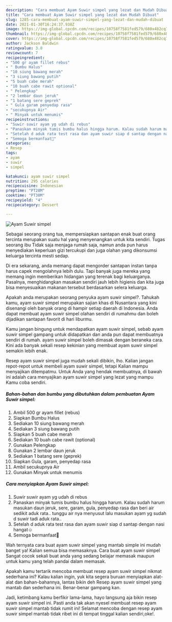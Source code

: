 ```yaml
---
description: "Cara membuat Ayam Suwir simpel yang lezat dan Mudah Dibuat"
title: "Cara membuat Ayam Suwir simpel yang lezat dan Mudah Dibuat"
slug: 1285-cara-membuat-ayam-suwir-simpel-yang-lezat-dan-mudah-dibuat
date: 2021-01-30T16:24:37.938Z
image: https://img-global.cpcdn.com/recipes/10758f7581fed579/680x482cq70/ayam-suwir-simpel-foto-resep-utama.jpg
thumbnail: https://img-global.cpcdn.com/recipes/10758f7581fed579/680x482cq70/ayam-suwir-simpel-foto-resep-utama.jpg
cover: https://img-global.cpcdn.com/recipes/10758f7581fed579/680x482cq70/ayam-suwir-simpel-foto-resep-utama.jpg
author: Jackson Baldwin
ratingvalue: 3.8
reviewcount: 7
recipeingredient:
- "500 gr ayam fillet rebus"
- " Bumbu Halus"
- "10 siung bawang merah"
- "3 siung bawang putih"
- "5 buah cabe merah"
- "10 buah cabe rawit optional"
- " Pelengkap"
- "2 lembar daun jeruk"
- "1 batang sere geprek"
- " Gula garam penyedap rasa"
- "secukupnya Air"
- " Minyak untuk menumis"
recipeinstructions:
- "Suwir suwir ayam yg udah di rebus"
- "Panaskan minyak tumis bumbu halus hingga harum. Kalau sudah harum masukan daun jeruk, sere, garam, gula, penyedap rasa dan beri air sedikit aduk rata.. tunggu air nya menyusut lalu masukan ayam yg sudah d suwir tadi aduk rata.."
- "Setelah d aduk rata test rasa dan ayam suwir siap d santap dengan nasi hangat☺️"
- "Semoga bermanfaat🙏"
categories:
- Resep
tags:
- ayam
- suwir
- simpel

katakunci: ayam suwir simpel 
nutrition: 295 calories
recipecuisine: Indonesian
preptime: "PT28M"
cooktime: "PT30M"
recipeyield: "4"
recipecategory: Dessert

---
```



![Ayam Suwir simpel](https://img-global.cpcdn.com/recipes/10758f7581fed579/680x482cq70/ayam-suwir-simpel-foto-resep-utama.jpg)

Sebagai seorang orang tua, mempersiapkan santapan enak buat orang tercinta merupakan suatu hal yang menyenangkan untuk kita sendiri. Tugas seorang ibu Tidak saja menjaga rumah saja, namun anda pun harus menyediakan keperluan gizi tercukupi dan juga olahan yang dikonsumsi keluarga tercinta mesti sedap.

Di era  sekarang, anda memang dapat mengorder santapan instan tanpa harus capek mengolahnya lebih dulu. Tapi banyak juga mereka yang memang ingin memberikan hidangan yang terenak bagi keluarganya. Pasalnya, menghidangkan masakan sendiri jauh lebih higienis dan kita juga bisa menyesuaikan makanan tersebut berdasarkan selera keluarga. 



Apakah anda merupakan seorang penyuka ayam suwir simpel?. Tahukah kamu, ayam suwir simpel merupakan sajian khas di Nusantara yang kini disenangi oleh banyak orang di hampir setiap daerah di Indonesia. Anda dapat membuat ayam suwir simpel olahan sendiri di rumahmu dan boleh dijadikan santapan favorit di hari liburmu.

Kamu jangan bingung untuk mendapatkan ayam suwir simpel, sebab ayam suwir simpel gampang untuk didapatkan dan anda pun dapat membuatnya sendiri di rumah. ayam suwir simpel boleh dimasak dengan beraneka cara. Kini ada banyak sekali resep kekinian yang membuat ayam suwir simpel semakin lebih enak.

Resep ayam suwir simpel juga mudah sekali dibikin, lho. Kalian jangan repot-repot untuk membeli ayam suwir simpel, tetapi Kalian mampu menyajikan ditempatmu. Untuk Anda yang hendak membuatnya, di bawah ini adalah cara menyajikan ayam suwir simpel yang lezat yang mampu Kamu coba sendiri.

<!--inarticleads1-->

##### Bahan-bahan dan bumbu yang dibutuhkan dalam pembuatan Ayam Suwir simpel:

1. Ambil 500 gr ayam fillet (rebus)
1. Siapkan  Bumbu Halus
1. Sediakan 10 siung bawang merah
1. Sediakan 3 siung bawang putih
1. Siapkan 5 buah cabe merah
1. Sediakan 10 buah cabe rawit (optional)
1. Gunakan  Pelengkap
1. Gunakan 2 lembar daun jeruk
1. Sediakan 1 batang sere (geprek)
1. Siapkan  Gula, garam, penyedap rasa
1. Ambil secukupnya Air
1. Gunakan  Minyak untuk menumis




<!--inarticleads2-->

##### Cara menyiapkan Ayam Suwir simpel:

1. Suwir suwir ayam yg udah di rebus
1. Panaskan minyak tumis bumbu halus hingga harum. Kalau sudah harum masukan daun jeruk, sere, garam, gula, penyedap rasa dan beri air sedikit aduk rata.. tunggu air nya menyusut lalu masukan ayam yg sudah d suwir tadi aduk rata..
1. Setelah d aduk rata test rasa dan ayam suwir siap d santap dengan nasi hangat☺️
1. Semoga bermanfaat🙏




Wah ternyata cara buat ayam suwir simpel yang mantab simple ini mudah banget ya! Kalian semua bisa memasaknya. Cara buat ayam suwir simpel Sangat cocok sekali buat anda yang sedang belajar memasak maupun untuk kamu yang telah pandai dalam memasak.

Apakah kamu tertarik mencoba membuat resep ayam suwir simpel nikmat sederhana ini? Kalau kalian ingin, yuk kita segera buruan menyiapkan alat-alat dan bahan-bahannya, lantas bikin deh Resep ayam suwir simpel yang mantab dan sederhana ini. Benar-benar gampang kan. 

Jadi, ketimbang kamu berfikir lama-lama, hayo langsung aja bikin resep ayam suwir simpel ini. Pasti anda tak akan nyesel membuat resep ayam suwir simpel mantab tidak rumit ini! Selamat mencoba dengan resep ayam suwir simpel mantab tidak ribet ini di tempat tinggal kalian sendiri,oke!.

